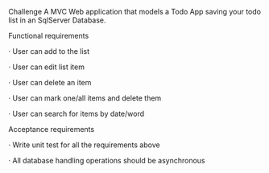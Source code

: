 Challenge
A MVC Web application that models a Todo App saving your todo list in an SqlServer Database.

Functional requirements

· User can add to the list

· User can edit list item

· User can delete an item

· User can mark one/all items and delete them

· User can search for items by date/word

Acceptance requirements

· Write unit test for all the requirements above

· All database handling operations should be asynchronous
